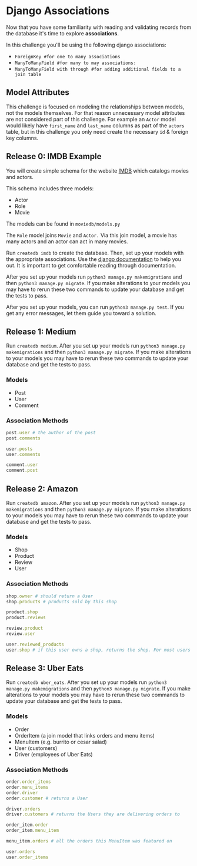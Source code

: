 # Django Associations

Now that you have some familiarity with reading and validating records from the database it's time to explore **associations**. 

In this challenge you'll be using the following django associations:

* `ForeignKey #for one to many associations`
* `ManyToManyField #for many to may associations:`
* `ManyToManyField with through #for adding additional fields to a join table`

## Model Attributes

This challenge is focused on modeling the relationships between models, not the models themselves. For that reason unnecessary model attributes are not considered part of this challenge. For example an `Actor` model would likely have `first_name` and `last_name` columns as part of the `actors` table, but in this challenge you only need create the necessary `id` & foreign key columns.


## Release 0: IMDB Example

You will create simple schema for the website [IMDB](http://imdb.com) which catalogs movies and actors.

This schema includes three models:

* Actor
* Role
* Movie

The models can be found in `moviedb/models.py`

The `Role` model joins `Movie` and `Actor.` Via this join model, a movie has many actors and an actor can act in many movies.

Run `createdb imdb` to create the database. Then, set up your models with the appropriate associations. Use the [django documentation](https://docs.djangoproject.com/en/2.1/topics/db/examples/) to help you out. It is important to get comfortable reading through documentation.

After you set up your models run `python3 manage.py makemigrations` and then `python3 manage.py migrate`. If you make alterations to your models you may have to rerun these two commands to update your database and get the tests to pass.

After you set up your models, you can run `python3 manage.py test`. If you get any error messages, let them guide you toward a solution. 


## Release 1: Medium

Run `createdb medium`. After you set up your models run `python3 manage.py makemigrations` and then `python3 manage.py migrate`. If you make alterations to your models you may have to rerun these two commands to update your database and get the tests to pass. 

### Models
* Post
* User
* Comment

### Association Methods
```ruby
post.user # the author of the post
post.comments

user.posts
user.comments

comment.user
comment.post
```

## Release 2: Amazon

Run `createdb amazon`. After you set up your models run `python3 manage.py makemigrations` and then `python3 manage.py migrate`. If you make alterations to your models you may have to rerun these two commands to update your database and get the tests to pass. 

### Models
* Shop
* Product
* Review
* User

### Association Methods
```ruby
shop.owner # should return a User
shop.products # products sold by this shop

product.shop
product.reviews

review.product
review.user

user.reviewed_products
user.shop # if this user owns a shop, returns the shop. For most users this would return nil.
```

## Release 3: Uber Eats

Run `createdb uber_eats`. After you set up your models run `python3 manage.py makemigrations` and then `python3 manage.py migrate`. If you make alterations to your models you may have to rerun these two commands to update your database and get the tests to pass. 

### Models
* Order
* OrderItem (a join model that links orders and menu items)
* MenuItem (e.g. burrito or cesar salad)
* User (customers)
* Driver (employees of Uber Eats)


### Association Methods
```ruby
order.order_items
order.menu_items
order.driver
order.customer # returns a User

driver.orders
driver.customers # returns the Users they are delivering orders to

order_item.order
order_item.menu_item

menu_item.orders # all the orders this MenuItem was featured on

user.orders
user.order_items
```

